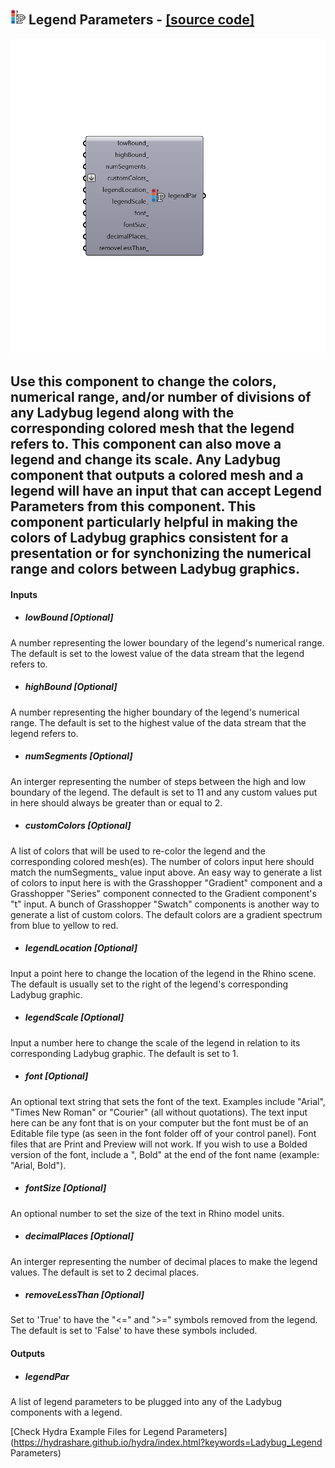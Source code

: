 ## ![](../../images/icons/Legend_Parameters.png) Legend Parameters - [[source code]](https://github.com/ladybug-tools/ladybug-legacy/tree/master/src/Ladybug_Legend%20Parameters.py)

![](../../images/components/Legend_Parameters.png)

Use this component to change the colors, numerical range, and/or number of divisions of any Ladybug legend along with the corresponding colored mesh that the legend refers to.
 This component can also move a legend and change its scale.
 Any Ladybug component that outputs a colored mesh and a legend will have an input that can accept Legend Parameters from this component.
 This component particularly helpful in making the colors of Ladybug graphics consistent for a presentation or for synchonizing the numerical range and colors between Ladybug graphics.
 -
 

#### Inputs
* ##### lowBound [Optional]
A number representing the lower boundary of the legend's numerical range.  The default is set to the lowest value of the data stream that the legend refers to.
* ##### highBound [Optional]
A number representing the higher boundary of the legend's numerical range. The default is set to the highest value of the data stream that the legend refers to.
* ##### numSegments [Optional]
An interger representing the number of steps between the high and low boundary of the legend.  The default is set to 11 and any custom values put in here should always be greater than or equal to 2.
* ##### customColors [Optional]
A list of colors that will be used to re-color the legend and the corresponding colored mesh(es).  The number of colors input here should match the numSegments_ value input above.  An easy way to generate a list of colors to input here is with the Grasshopper "Gradient" component and a Grasshopper "Series" component connected to the Gradient component's "t" input.  A bunch of Grasshopper "Swatch" components is another way to generate a list of custom colors.  The default colors are a gradient spectrum from blue to yellow to red.
* ##### legendLocation [Optional]
Input a point here to change the location of the legend in the Rhino scene.  The default is usually set to the right of the legend's corresponding Ladybug graphic.
* ##### legendScale [Optional]
Input a number here to change the scale of the legend in relation to its corresponding Ladybug graphic.  The default is set to 1.
* ##### font [Optional]
An optional text string that sets the font of the text. Examples include "Arial", "Times New Roman" or "Courier" (all without quotations).  The text input here can be any font that is on your computer but the font must be of an Editable file type (as seen in the font folder off of your control panel).  Font files that are Print and Preview will not work.  If you wish to use a Bolded version of the font, include a ", Bold" at the end of the font name (example: "Arial, Bold").
* ##### fontSize [Optional]
An optional number to set the size of the text in Rhino model units.
* ##### decimalPlaces [Optional]
An interger representing the number of decimal places to make the legend values.  The default is set to 2 decimal places.
* ##### removeLessThan [Optional]
Set to 'True' to have the "<=" and ">=" symbols removed from the legend.  The default is set to 'False' to have these symbols included.

#### Outputs
* ##### legendPar
A list of legend parameters to be plugged into any of the Ladybug components with a legend.


[Check Hydra Example Files for Legend Parameters](https://hydrashare.github.io/hydra/index.html?keywords=Ladybug_Legend Parameters)